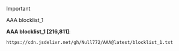 > [!IMPORTANT]  
> AAA blocklist_1

**AAA blocklist_1 [216,811]**:  
```
https://cdn.jsdelivr.net/gh/Null772/AAA@latest/blocklist_1.txt
```